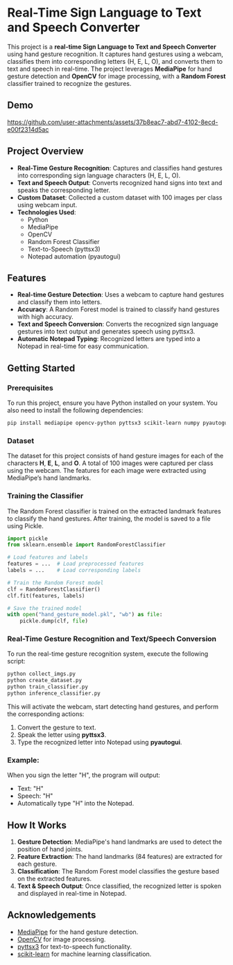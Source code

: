 # Real-Time Sign Language to Text and Speech Converter

This project is a **real-time Sign Language to Text and Speech Converter** using hand gesture recognition. It captures hand gestures using a webcam, classifies them into corresponding letters (H, E, L, O), and converts them to text and speech in real-time. The project leverages **MediaPipe** for hand gesture detection and **OpenCV** for image processing, with a **Random Forest** classifier trained to recognize the gestures.

## Demo


https://github.com/user-attachments/assets/37b8eac7-abd7-4102-8ecd-e00f2314d5ac



## Project Overview

- **Real-Time Gesture Recognition**: Captures and classifies hand gestures into corresponding sign language characters (H, E, L, O).
- **Text and Speech Output**: Converts recognized hand signs into text and speaks the corresponding letter.
- **Custom Dataset**: Collected a custom dataset with 100 images per class using webcam input.
- **Technologies Used**: 
  - Python
  - MediaPipe
  - OpenCV
  - Random Forest Classifier
  - Text-to-Speech (pyttsx3)
  - Notepad automation (pyautogui)

## Features

- **Real-time Gesture Detection**: Uses a webcam to capture hand gestures and classify them into letters.
- **Accuracy**: A Random Forest model is trained to classify hand gestures with high accuracy.
- **Text and Speech Conversion**: Converts the recognized sign language gestures into text output and generates speech using pyttsx3.
- **Automatic Notepad Typing**: Recognized letters are typed into a Notepad in real-time for easy communication.

## Getting Started

### Prerequisites

To run this project, ensure you have Python installed on your system. You also need to install the following dependencies:

```bash
pip install mediapipe opencv-python pyttsx3 scikit-learn numpy pyautogui
```

### Dataset

The dataset for this project consists of hand gesture images for each of the characters **H**, **E**, **L**, and **O**. A total of 100 images were captured per class using the webcam. The features for each image were extracted using MediaPipe’s hand landmarks.

### Training the Classifier

The Random Forest classifier is trained on the extracted landmark features to classify the hand gestures. After training, the model is saved to a file using Pickle.

```python
import pickle
from sklearn.ensemble import RandomForestClassifier

# Load features and labels
features = ...  # Load preprocessed features
labels = ...    # Load corresponding labels

# Train the Random Forest model
clf = RandomForestClassifier()
clf.fit(features, labels)

# Save the trained model
with open("hand_gesture_model.pkl", "wb") as file:
    pickle.dump(clf, file)
```

### Real-Time Gesture Recognition and Text/Speech Conversion

To run the real-time gesture recognition system, execute the following script:

```bash
python collect_imgs.py
python create_dataset.py
python train_classifier.py
python inference_classifier.py
```

This will activate the webcam, start detecting hand gestures, and perform the corresponding actions:
1. Convert the gesture to text.
2. Speak the letter using **pyttsx3**.
3. Type the recognized letter into Notepad using **pyautogui**.

### Example:

When you sign the letter "H", the program will output:

- Text: "H"
- Speech: "H"
- Automatically type "H" into the Notepad.

## How It Works

1. **Gesture Detection**: MediaPipe's hand landmarks are used to detect the position of hand joints.
2. **Feature Extraction**: The hand landmarks (84 features) are extracted for each gesture.
3. **Classification**: The Random Forest model classifies the gesture based on the extracted features.
4. **Text & Speech Output**: Once classified, the recognized letter is spoken and displayed in real-time in Notepad.

## Acknowledgements

- [MediaPipe](https://mediapipe.dev/) for the hand gesture detection.
- [OpenCV](https://opencv.org/) for image processing.
- [pyttsx3](https://pypi.org/project/pyttsx3/) for text-to-speech functionality.
- [scikit-learn](https://scikit-learn.org/) for machine learning classification.
```

